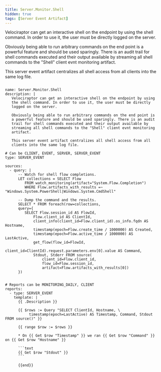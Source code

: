 ```yaml
---
title: Server.Monitor.Shell
hidden: true
tags: [Server Event Artifact]
---
```


Velociraptor can get an interactive shell on the endpoint by using
the shell command. In order to use it, the user must be directly
logged on the server.

Obviously being able to run arbitrary commands on the end point is
a powerful feature and should be used sparingly. There is an audit
trail for shell commands executed and their output available by
streaming all shell commands to the "Shell" client evnt monitoring
artifact.

This server event artifact centralizes all shell access from all
clients into the same log file.


<pre><code class="language-yaml">
name: Server.Monitor.Shell
description: |
   Velociraptor can get an interactive shell on the endpoint by using
   the shell command. In order to use it, the user must be directly
   logged on the server.

   Obviously being able to run arbitrary commands on the end point is
   a powerful feature and should be used sparingly. There is an audit
   trail for shell commands executed and their output available by
   streaming all shell commands to the &quot;Shell&quot; client evnt monitoring
   artifact.

   This server event artifact centralizes all shell access from all
   clients into the same log file.

# Can be CLIENT, EVENT, SERVER, SERVER_EVENT
type: SERVER_EVENT

sources:
  - query: |
      -- Watch for shell flow completions.
      LET collections = SELECT Flow
         FROM watch_monitoring(artifact=&quot;System.Flow.Completion&quot;)
         WHERE Flow.artifacts_with_results =~ &quot;Windows.System.PowerShell|Windows.System.CmdShell&quot;

      -- Dump the command and the results.
      SELECT * FROM foreach(row=collections,
      query={
         SELECT Flow.session_id AS FlowId,
             Flow.client_id AS ClientId,
             client_info(client_id=Flow.client_id).os_info.fqdn AS Hostname,
             timestamp(epoch=Flow.create_time / 1000000) AS Created,
             timestamp(epoch=Flow.active_time / 1000000) AS LastActive,
             get_flow(flow_id=FlowId,
                      client_id=ClientId).request.parameters.env[0].value AS Command,
             Stdout, Stderr FROM source(
                 client_id=Flow.client_id,
                 flow_id=Flow.session_id,
                 artifact=Flow.artifacts_with_results[0])
      })


# Reports can be MONITORING_DAILY, CLIENT
reports:
  - type: SERVER_EVENT
    template: |
      {{ .Description }}

      {{ $rows := Query &quot;SELECT ClientId, Hostname, \
           timestamp(epoch=LastActive) AS Timestamp, Command, Stdout FROM source()&quot; }}

      {{ range $row := $rows }}

      * On {{ Get $row &quot;Timestamp&quot; }} we ran {{ Get $row &quot;Command&quot; }} on {{ Get $row &quot;Hostname&quot; }}

      ```text
      {{ Get $row &quot;Stdout&quot; }}
      ```

      {{end}}

</code></pre>

